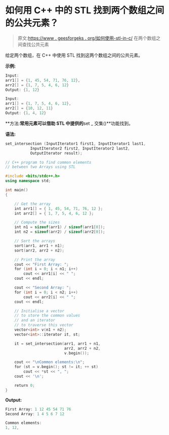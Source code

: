 # 如何用 C++ 中的 STL 找到两个数组之间的公共元素？

> 原文:[https://www . geesforgeks . org/如何使用-stl-in-c/](https://www.geeksforgeeks.org/how-to-find-common-elements-between-two-arrays-using-stl-in-c/) 在两个数组之间查找公共元素

给定两个数组，在 C++ 中使用 STL 找到这两个数组之间的公共元素。

**示例:**

```cpp
Input: 
arr1[] = {1, 45, 54, 71, 76, 12}, 
arr2[] = {1, 7, 5, 4, 6, 12}
Output: {1, 12}

Input: 
arr1[] = {1, 7, 5, 4, 6, 12}, 
arr2[] = {10, 12, 11}
Output: {1, 4, 12}

```

**方法:**常用元素可以借助 STL 中提供的**set _ 交集()**功能找到。

**语法:**

```cpp
set_intersection (InputIterator1 first1, InputIterator1 last1,
           InputIterator2 first2, InputIterator2 last2,
           OutputIterator result);

```

```cpp
// C++ program to find common elements
// between two Arrays using STL

#include <bits/stdc++.h>
using namespace std;

int main()
{

    // Get the array
    int arr1[] = { 1, 45, 54, 71, 76, 12 };
    int arr2[] = { 1, 7, 5, 4, 6, 12 };

    // Compute the sizes
    int n1 = sizeof(arr1) / sizeof(arr1[0]);
    int n2 = sizeof(arr2) / sizeof(arr2[0]);

    // Sort the arrays
    sort(arr1, arr1 + n1);
    sort(arr2, arr2 + n2);

    // Print the array
    cout << "First Array: ";
    for (int i = 0; i < n1; i++)
        cout << arr1[i] << " ";
    cout << endl;

    cout << "Second Array: ";
    for (int i = 0; i < n2; i++)
        cout << arr2[i] << " ";
    cout << endl;

    // Initialise a vector
    // to store the common values
    // and an iterator
    // to traverse this vector
    vector<int> v(n1 + n2);
    vector<int>::iterator it, st;

    it = set_intersection(arr1, arr1 + n1,
                          arr2, arr2 + n2,
                          v.begin());

    cout << "\nCommon elements:\n";
    for (st = v.begin(); st != it; ++ st)
        cout << *st << ", ";
    cout << '\n';

    return 0;
}
```

**Output:**

```cpp
First Array: 1 12 45 54 71 76 
Second Array: 1 4 5 6 7 12 

Common elements:
1, 12,

```